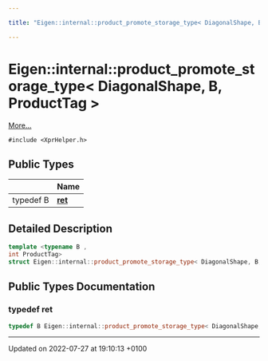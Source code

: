 ```yaml
---

title: "Eigen::internal::product_promote_storage_type< DiagonalShape, B, ProductTag >"

---
```


# Eigen::internal::product_promote_storage_type< DiagonalShape, B, ProductTag >



 [More...](#detailed-description)


`#include <XprHelper.h>`

## Public Types

|                | Name           |
| -------------- | -------------- |
| typedef B | **[ret](http://example.org/classes/structeigen_1_1internal_1_1product__promote__storage__type_3_01diagonalshape_00_01b_00_01producttag_01_4/#typedef-ret)**  |

## Detailed Description

```cpp
template <typename B ,
int ProductTag>
struct Eigen::internal::product_promote_storage_type< DiagonalShape, B, ProductTag >;
```

## Public Types Documentation

### typedef ret

```cpp
typedef B Eigen::internal::product_promote_storage_type< DiagonalShape, B, ProductTag >::ret;
```


-------------------------------

Updated on 2022-07-27 at 19:10:13 +0100